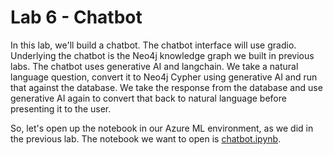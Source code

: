 # Lab 6 - Chatbot
In this lab, we'll build a chatbot.  The chatbot interface will use gradio.  Underlying the chatbot is the Neo4j knowledge graph we built in previous labs.  The chatbot uses generative AI and langchain.  We take a natural language question, convert it to Neo4j Cypher using generative AI and run that against the database.  We take the response from the database and use generative AI again to convert that back to natural language before presenting it to the user.

So, let's open up the notebook in our Azure ML environment, as we did in the previous lab.  The notebook we want to open is [chatbot.ipynb](chatbot.ipynb).
